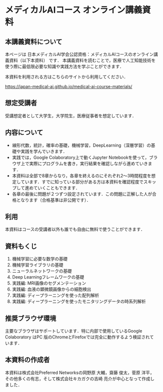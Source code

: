 # メディカルAIコース オンライン講義資料

## 本講義資料について
本ページは 日本メディカルAI学会公認資格：メディカルAIコースのオンライン講義資料（以下本資料） です． 本講義資料を読むことで，医療で人工知能技術を使う際に最低限必要な知識や実践方法を学ぶことができます．

本資料を利用される方はこちらのサイトから利用してください．

https://japan-medical-ai.github.io/medical-ai-course-materials/

## 想定受講者
受講想定者として大学生，大学院生，医療従事者を想定しています．

## 内容について
* 線形代数，統計，確率の基礎，機械学習，DeepLearning（深層学習）の基礎や実践を学んでいきます．
* 実践では，Google Colaboratory上で動くJupyter Notebookを使って，ブラウザ上で実際にプログラムを書き，実行結果を確認しながら進めていきます．
* 本資料は全部で8章からなり，各章を終えるのにそれぞれ2〜3時間程度を想定しています．すでに知っている部分がある方は本資料を確認程度でスキップして進めていくこともできます．
* 各章の最後に問題が２つずつ設定されています．この問題に正解した人が合格となります（合格基準は非公開です）．

## 利用
本資料はコースの受講者以外も誰でも自由に無料で使うことができます．

## 資料もくじ
1. 機械学習に必要な数学の基礎
2. 機械学習ライブラリの基礎
3. ニューラルネットワークの基礎
4. Deep Learningフレームワークの基礎
5. 実践編: MRI画像のセグメンテーション
6. 実践編: 血液の顕微鏡画像からの細胞検出
7. 実践編: ディープラーニングを使った配列解析
8. 実践編: ディープラーニングを使ったモニタリングデータの時系列解析

## 推奨ブラウザ環境
主要なブラウザはサポートしています．特に内部で使用しているGoogle Colaboratory はPC 版のChromeとFirefoxでは完全に動作するよう検証されています．

## 本資料の作成者
本資料は株式会社Preferred Networksの岡野原 大輔，齋藤 俊太，菅原 洋平，その他多くの有志，そして株式会社キカガクの吉崎 亮介が中心となって作成しました．

